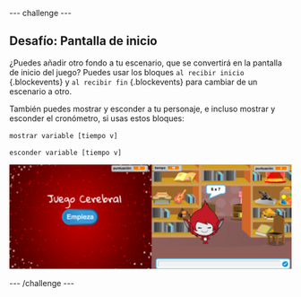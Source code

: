 --- challenge ---
## Desafío: Pantalla de inicio
¿Puedes añadir otro fondo a tu escenario, que se convertirá en la pantalla de inicio del juego? Puedes usar los bloques `al recibir inicio` {.blockevents} y `al recibir fin` {.blockevents} para cambiar de un escenario a otro.

También puedes mostrar y esconder a tu personaje, e incluso mostrar y esconder el cronómetro, si usas estos bloques:

```blocks
mostrar variable [tiempo v]
```
```blocks
esconder variable [tiempo v]
```

![screenshot](images/brain-startscreen.png)



--- /challenge ---